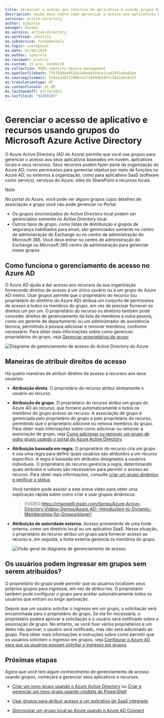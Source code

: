 ```yaml
---
title: Gerenciar o acesso aos recursos do aplicativo & usando grupos-Azure AD
description: Saiba mais sobre como gerenciar o acesso aos aplicativos baseados em nuvem da sua organização, aplicativos locais e recursos usando grupos do Azure Active Directory.
services: active-directory
author: ajburnle
manager: daveba
ms.service: active-directory
ms.workload: identity
ms.subservice: fundamentals
ms.topic: conceptual
ms.date: 01/08/2020
ms.author: ajburnle
ms.reviewer: piotrci
ms.custom: it-pro, seodec18
ms.collection: M365-identity-device-management
ms.openlocfilehash: 735f838ad4532b140eddcb4ce1ced24fba9a81be
ms.sourcegitcommit: 910a1a38711966cb171050db245fc3b22abc8c5f
ms.translationtype: MT
ms.contentlocale: pt-BR
ms.lasthandoff: 03/19/2021
ms.locfileid: "92369107"
---
```

# <a name="manage-app-and-resource-access-using-azure-active-directory-groups"></a>Gerenciar o acesso de aplicativo e recursos usando grupos do Microsoft Azure Active Directory
O Azure Active Directory (AD do Azure) permite que você use grupos para gerenciar o acesso aos seus aplicativos baseados em nuvem, aplicativos locais e seus recursos. Seus recursos podem fazer parte da organização do Azure AD, como permissões para gerenciar objetos por meio de funções no Azure AD, ou externos à organização, como para aplicativos SaaS (software como serviço), serviços do Azure, sites do SharePoint e recursos locais.

>[!NOTE]
> No portal do Azure, você pode ver alguns grupos cujos detalhes de associação e grupo você não pode gerenciar no Portal:
>
> - Os grupos sincronizados do Active Directory local podem ser gerenciados somente no Active Directory local.
> - Outros tipos de grupo, como listas de distribuição e grupos de segurança habilitados para email, são gerenciados somente no centro de administração do Exchange ou no centro de administração do Microsoft 365. Você deve entrar no centro de administração do Exchange ou Microsoft 365 centro de administração para gerenciar esses grupos.

## <a name="how-access-management-in-azure-ad-works"></a>Como funciona o gerenciamento de acesso no Azure AD

O Azure AD ajuda a dar acesso aos recursos da sua organização fornecendo direitos de acesso a um único usuário ou a um grupo do Azure AD inteiro. Usar grupos permite que o proprietário do recurso (ou proprietário do diretório do Azure AD) atribua um conjunto de permissões de acesso a todos os membros do grupo, em vez de precisar fornecer os direitos um por um. O proprietário do recurso ou diretório também pode conceder direitos de gerenciamento da lista de membros a outra pessoa, como um gerente de departamento ou um administrador de assistência técnica, permitindo à pessoa adicionar e remover membros, conforme necessário. Para obter mais informações sobre como gerenciar proprietários do grupo, veja [Gerenciar proprietários do grupo](active-directory-accessmanagement-managing-group-owners.md)

![Diagrama de gerenciamento de acesso do Active Directory do Azure](./media/active-directory-manage-groups/active-directory-access-management-works.png)

## <a name="ways-to-assign-access-rights"></a>Maneiras de atribuir direitos de acesso

Há quatro maneiras de atribuir direitos de acesso a recursos aos seus usuários:

- **Atribuição direta.** O proprietário do recurso atribui diretamente o usuário ao recurso.

- **Atribuição de grupo.** O proprietário do recurso atribui um grupo do Azure AD ao recurso, que fornece automaticamente a todos os membros do grupo acesso ao recurso. A associação de grupo é gerenciada pelo proprietário do grupo e pelo proprietário do recurso, permitindo que o proprietário adicione ou remova membros do grupo. Para obter mais informações sobre como adicionar ou remover a associação de grupo, veja [Como adicionar ou remover um grupo de outro grupo usando o portal do Azure Active Directory](active-directory-groups-membership-azure-portal.md). 

- **Atribuição baseada em regra.** O proprietário do recurso cria um grupo e usa uma regra para definir quais usuários são atribuídos a um recurso específico. A regra é baseada em atributos designados a usuários individuais. O proprietário do recurso gerencia a regra, determinando quais atributos e valores são necessários para permitir o acesso ao recurso. Para obter mais informações, consulte [criar um grupo dinâmico e verificar o status](../enterprise-users/groups-create-rule.md).

    Você também pode assistir a este breve vídeo para obter uma explicação rápida sobre como criar e usar grupos dinâmicos:

    >[!VIDEO https://channel9.msdn.com/Series/Azure-Active-Directory-Videos-Demos/Azure-AD--Introduction-to-Dynamic-Memberships-for-Groups/player]

- **Atribuição de autoridade externa.** Acesso proveniente de uma fonte externa, como um diretório local ou um aplicativo SaaS. Nessa situação, o proprietário do recurso atribui um grupo para fornecer acesso ao recurso e, em seguida, a fonte externa gerencia os membros do grupo.

   ![Visão geral do diagrama de gerenciamento de acesso](./media/active-directory-manage-groups/access-management-overview.png)

## <a name="can-users-join-groups-without-being-assigned"></a>Os usuários podem ingressar em grupos sem serem atribuídos?
O proprietário do grupo pode permitir que os usuários localizem seus próprios grupos para ingressar, em vez de atribuí-los. O proprietário também pode configurar o grupo para aceitar automaticamente todos os usuários que entram ou exigir aprovação.

Depois que um usuário solicitar o ingresso em um grupo, a solicitação será encaminhada para o proprietário do grupo. Se ela for necessária, o proprietário poderá aprovar a solicitação e o usuário será notificado sobre a associação de grupo. No entanto, se você tiver vários proprietários e um deles não aprovar, o usuário será notificado, mas não será adicionado ao grupo. Para obter mais informações e instruções sobre como permitir que os usuários solicitem o ingresso em grupos, veja [Configurar o Azure AD para que os usuários possam solicitar o ingresso em grupos](../enterprise-users/groups-self-service-management.md)

## <a name="next-steps"></a>Próximas etapas
Agora que você tem algum conhecimento de gerenciamento de acesso usando grupos, começará a gerenciar seus aplicativos e recursos.

- [Criar um novo grupo usando o Azure Active Directory](active-directory-groups-create-azure-portal.md) ou [Criar e gerenciar um novo grupo usando cmdlets do PowerShell](../enterprise-users/groups-settings-v2-cmdlets.md)

- [Usar grupos para atribuir acesso a um aplicativo de SaaS integrado](../enterprise-users/groups-saasapps.md)

- [Sincronizar um grupo local ao Azure usando o Azure AD Connect](../hybrid/whatis-hybrid-identity.md)
